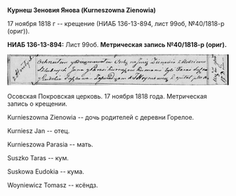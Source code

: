 **Курнеш Зеновия Янова (Kurneszowna Zienowia)**

17 ноября 1818 г -- крещение (НИАБ 136-13-894, лист 99об, №40/1818-р
(ориг)).

**НИАБ 136-13-894:** Лист 99об. **Метрическая запись №40/1818-р
(ориг).**

![](./media/475681d75c0c29827f865ed3d707610acdf1db93.png)

Осовская Покровская церковь. 17 ноября 1818 года. Метрическая запись о
крещении.

Kurnieszowna Zienowia -- дочь родителей с деревни Горелое.

Kurniesz Jan -- отец.

Kurnieszowa Parasia -- мать.

Suszko Taras -- кум.

Suskowa Eudokia -- кума.

Woyniewicz Tomasz -- ксёндз.
